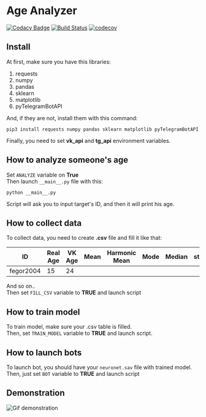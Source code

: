 # Age Analyzer
[![Codacy Badge](https://api.codacy.com/project/badge/Grade/0bd5abc01d3a4b13a99a2d343aafdacd)](https://app.codacy.com/manual/fegor2004/Age-Analyzer?utm_source=github.com&utm_medium=referral&utm_content=FEgor04/Age-Analyzer&utm_campaign=Badge_Grade_Dashboard)
[![Build Status](https://travis-ci.com/FEgor04/Age-Analyzer.svg?branch=master)](https://travis-ci.com/FEgor04/Age-Analyzer)
[![codecov](https://codecov.io/gh/FEgor04/Age-Analyzer/branch/master/graph/badge.svg)](https://codecov.io/gh/FEgor04/Age-Analyzer)

## Install

At first, make sure you have this libraries:
  1. requests 
  2. numpy
  3. pandas
  4. sklearn
  5. matplotlib
  6. pyTelegramBotAPI
  
And, if they are not, install them with this command:
```shell script
pip3 install requests numpy pandas sklearn matplotlib pyTelegramBotAPI
```
Finally, you need to set **vk_api** and **tg_api** environment variables.
## How to analyze someone's age 

Set ``ANALYZE`` variable on **True** <br>
Then launch `__main__.py` file with this:
```shell script
python __main__.py
```
Script will ask you to input target's ID, and then it will print his age.
## How to collect data
To collect data, you need to create **.csv** file and fill it like that:

| ID        | Real Age | VK Age | Mean | Harmonic Mean | Mode | Median | std |
|-----------|----------|--------|------|---------------|------|--------|-----|
| fegor2004 | 15       | 24     |      |               |      |        |     |

And so on.. <br>
Then set `FILL_CSV` variable to **TRUE** and launch script

## How to train model
To train model, make sure your .csv table is filled. <br>
Then, set `TRAIN_MODEL` variable to **TRUE** and launch script.
## How to launch bots
To launch bot, you should have your `neuronet.sav` file with trained model.
Then, just set `BOT` variable to **TRUE** and launch script 

## Demonstration
![Gif demonstration](https://i.imgur.com/BOFoMBt.gif)